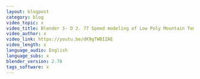```yaml
---
layout: blogpost
category: blog
video_topic: x
video_title: Blender 3- D 2. 77 Speed modeling of Low Poly Mountain Temple
video_author: x
video_link: https://youtu.be/dK9gTWBIZAE
video_length: x
language_audio: English
language_subs: x
blender_version: 2.78
tags_software: x
---
```

